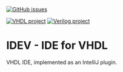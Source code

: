 [![GitHub issues](https://img.shields.io/github/issues/aamnony/idev.svg)](https://github.com/aamnony/idev/issues/)

[![VHDL project](https://img.shields.io/badge/VHDL-in%20progress-yellow.svg)](https://github.com/aamnony/idevn/projects/1)
[![Verilog project](https://img.shields.io/badge/Verilog-not%20started-red.svg)](https://en.wikipedia.org/wiki/Verilog)

# IDEV - IDE for VHDL
VHDL IDE, implemented as an IntelliJ plugin.
